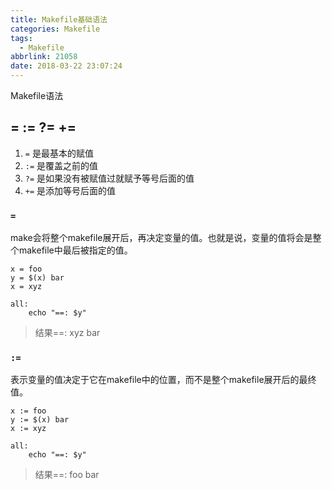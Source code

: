 ```yaml
---
title: Makefile基础语法
categories: Makefile
tags:
  - Makefile
abbrlink: 21058
date: 2018-03-22 23:07:24
---
```


Makefile语法

<!--more-->

##  = := ?= +=

1. `=` 是最基本的赋值
2. `:=` 是覆盖之前的值
3. `?=` 是如果没有被赋值过就赋予等号后面的值
4. `+=` 是添加等号后面的值

### `=`

make会将整个makefile展开后，再决定变量的值。也就是说，变量的值将会是整个makefile中最后被指定的值。

```
x = foo
y = $(x) bar
x = xyz

all:
    echo "==: $y"
```
>结果==: xyz bar

### `:=`

表示变量的值决定于它在makefile中的位置，而不是整个makefile展开后的最终值。

```
x := foo
y := $(x) bar
x := xyz

all:
    echo "==: $y"
```
>结果==: foo bar


